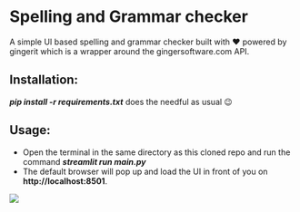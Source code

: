 # Spelling and Grammar checker
A simple UI based spelling and grammar checker built with :heart: powered by gingerit which is a wrapper around the gingersoftware.com API.

## Installation:
***pip install -r requirements.txt*** does the needful as usual :wink:

## Usage:
* Open the terminal in the same directory as this cloned repo and run the command ***streamlit run main.py***
* The default browser will pop up and load the UI in front of you on **http://localhost:8501**.

<kbd>
<img src="https://user-images.githubusercontent.com/29462447/110236115-1c173800-7f5a-11eb-88ab-3d50d3b54e68.png" data-canonical-src="https://user-images.githubusercontent.com/29462447/110236115-1c173800-7f5a-11eb-88ab-3d50d3b54e68.png"/> 
</kbd>
